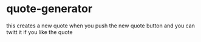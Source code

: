# quote-generator

this creates a new quote when you push the new quote button 
and you can twitt it if you like the quote

